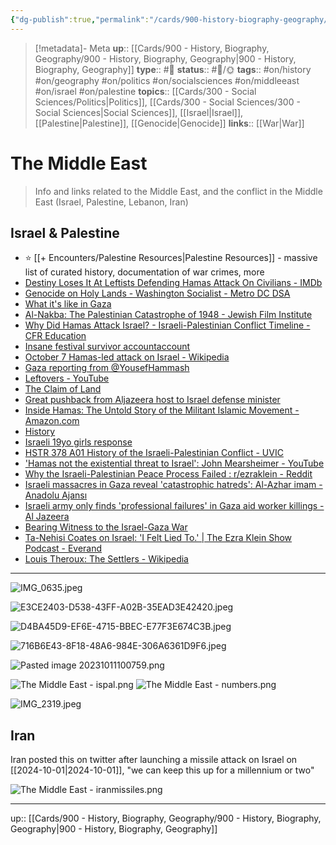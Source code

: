 ```yaml
---
{"dg-publish":true,"permalink":"/cards/900-history-biography-geography/the-middle-east/","title":"The Middle East"}
---
```


> [!metadata]- Meta
> **up**:: [[Cards/900 - History, Biography, Geography/900 - History, Biography, Geography\|900 - History, Biography, Geography]]
> **type**:: #📝 
> **status**:: #📝/🌞
> **tags**::  #on/history #on/geography #on/politics #on/socialsciences #on/middleeast #on/israel #on/palestine 
> **topics**:: [[Cards/300 - Social Sciences/Politics\|Politics]], [[Cards/300 - Social Sciences/300 - Social Sciences\|Social Sciences]], [[Israel\|Israel]], [[Palestine\|Palestine]], [[Genocide\|Genocide]]
> **links**:: [[War\|War]]


# The Middle East

> Info and links related to the Middle East, and the conflict in the Middle East (Israel, Palestine, Lebanon, Iran)

## Israel & Palestine

- ⭐️ [[+ Encounters/Palestine Resources\|Palestine Resources]] - massive list of curated history, documentation of war crimes, more
- [Destiny Loses It At Leftists Defending Hamas Attack On Civilians - IMDb](https://x.com/theomniliberal/status/1711029835626381762?s=61&t=gyRX2W0x81b80X8f34EMoQ)
- [Genocide on Holy Lands - Washington Socialist - Metro DC DSA](https://x.com/chuckmodi1/status/1710774989362794735?s=46&t=ltXPd0UXMbjM40a6oiE7aQ)
- [What it's like in Gaza](https://x.com/abughazalehkat/status/1711454914424037537?s=46&t=ltXPd0UXMbjM40a6oiE7aQ)
- [Al-Nakba: The Palestinian Catastrophe of 1948 - Jewish Film Institute](https://x.com/empirefiles/status/1657554738169417729?s=61&t=gyRX2W0x81b80X8f34EMoQ)
- [Why Did Hamas Attack Israel? - Israeli-Palestinian Conflict Timeline - CFR Education](https://x.com/marxozoic/status/1710519351332458591?s=61&t=gyRX2W0x81b80X8f34EMoQ)
- [Insane festival survivor accountaccount](https://x.com/aghamilton29/status/1711424884251803984?s=46&t=ltXPd0UXMbjM40a6oiE7aQ)
- [October 7 Hamas-led attack on Israel - Wikipedia](https://www.washingtonpost.com/world/2023/10/09/israel-hamas-attack-gaza-intelligence/)
- [Gaza reporting from @YousefHammash](https://x.com/macaesbruno/status/1712180249147093050?s=61&t=gyRX2W0x81b80X8f34EMoQ)
- [Leftovers - YouTube](https://x.com/theh3podcast/status/1712517927340302744?s=61&t=gyRX2W0x81b80X8f34EMoQ)
- [The Claim of Land](https://x.com/tomaspueyo/status/1712518904616989121?s=61&t=gyRX2W0x81b80X8f34EMoQ)
- [Great pushback from Aljazeera host to Israel defense minister](https://x.com/marclamonthill/status/1713008125995852278?s=61&t=gyRX2W0x81b80X8f34EMoQ)
- [Inside Hamas: The Untold Story of the Militant Islamic Movement - Amazon.com](https://x.com/_zachfoster/status/1713585519077015674?s=61&t=gyRX2W0x81b80X8f34EMoQ)
- [History](https://x.com/moatawesome_/status/1711563040917721455?s=61&t=gyRX2W0x81b80X8f34EMoQ)
- [Israeli 19yo girls response](https://x.com/esqueer_/status/1713287412841918737?s=46&t=ltXPd0UXMbjM40a6oiE7aQ)
- [HSTR 378 A01 History of the Israeli-Palestinian Conflict - UVIC](https://x.com/amus______/status/1713879943808196952?s=61&t=gyRX2W0x81b80X8f34EMoQ)
- ['Hamas not the existential threat to Israel': John Mearsheimer - YouTube](https://x.com/zei_squirrel/status/1726006149093212310?s=61&t=gyRX2W0x81b80X8f34EMoQ)
- [Why the Israeli-Palestinian Peace Process Failed : r/ezraklein - Reddit](https://pca.st/episode/fb2355ff-d585-4606-9a1e-36984b28097b)
- [Israeli massacres in Gaza reveal 'catastrophic hatreds': Al-Azhar imam - Anadolu Ajansı](https://x.com/muhammadshehad2/status/1728047954735301109?s=61&t=gyRX2W0x81b80X8f34EMoQ)
- [Israeli army only finds 'professional failures' in Gaza aid worker killings - Al Jazeera](https://x.com/muhammadshehad2/status/1782737187982721039?s=46)
- [Bearing Witness to the Israel-Gaza War](https://x.com/leemordechai/status/1803052066652205400?s=61&t=gyRX2W0x81b80X8f34EMoQ)
- [Ta-Nehisi Coates on Israel: 'I Felt Lied To.' | The Ezra Klein Show Podcast - Everand](https://pca.st/episode/8483b9b3-a0d6-4f7d-836f-c09e2b189088)
- [Louis Theroux: The Settlers - Wikipedia](https://www.dailymotion.com/video/k6tcS32CJKOjhMCWvrM)

---


![IMG_0635.jpeg](/img/user/Extras/Attachments/IMG_0635.jpeg)

![E3CE2403-D538-43FF-A02B-35EAD3E42420.jpeg](/img/user/Extras/Attachments/E3CE2403-D538-43FF-A02B-35EAD3E42420.jpeg)

![D4BA45D9-EF6E-4715-BBEC-E77F3E674C3B.jpeg](/img/user/Extras/Attachments/D4BA45D9-EF6E-4715-BBEC-E77F3E674C3B.jpeg)

![716B6E43-8F18-48A6-984E-306A6361D9F6.jpeg](/img/user/Extras/Attachments/716B6E43-8F18-48A6-984E-306A6361D9F6.jpeg)

![Pasted image 20231011100759.png](/img/user/Extras/Attachments/Pasted%20image%2020231011100759.png)

![The Middle East - ispal.png](/img/user/Extras/Attachments/The%20Middle%20East%20-%20ispal.png)
![The Middle East - numbers.png](/img/user/Extras/Attachments/The%20Middle%20East%20-%20numbers.png)

![IMG_2319.jpeg](/img/user/Extras/Attachments/IMG_2319.jpeg)

## Iran

Iran posted this on twitter after launching a missile attack on Israel on [[2024-10-01\|2024-10-01]], "we can keep this up for a millennium or two"

![The Middle East - iranmissiles.png](/img/user/Extras/Attachments/The%20Middle%20East%20-%20iranmissiles.png)



---
up:: [[Cards/900 - History, Biography, Geography/900 - History, Biography, Geography\|900 - History, Biography, Geography]]

